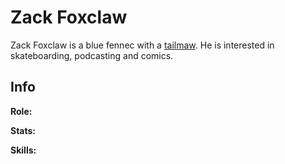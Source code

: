 # Zack Foxclaw

Zack Foxclaw is a blue fennec with a [tailmaw](./../../../universe/tailmaw.md). He is interested in skateboarding, podcasting and comics.

## Info

**Role:**

**Stats:**

**Skills:**